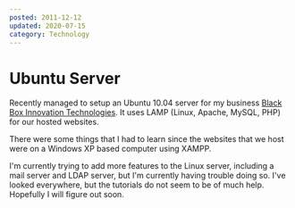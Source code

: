 ```yaml
---
posted: 2011-12-12
updated: 2020-07-15
category: Technology
---
```


# Ubuntu Server

Recently managed to setup an Ubuntu 10.04 server for my business
<a href="http://www.blackboxitech.com" target="_blank">Black Box Innovation Technologies</a>.
  It uses LAMP (Linux, Apache, MySQL, PHP) for our hosted websites.

There were some things that I had to learn since the websites that we host were on a Windows XP based computer using XAMPP.

I'm currently trying to add more features to the Linux server, including a mail server and LDAP server, but I'm currently having trouble doing so. I've looked everywhere, but the tutorials do not seem to be of much help.  Hopefully I will figure out soon.

